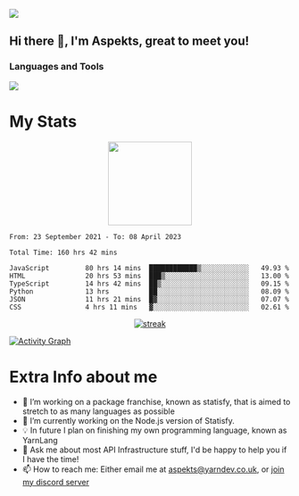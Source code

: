 ![](https://komarev.com/ghpvc/?username=aspekts&color=red)
## Hi there 👋, I'm Aspekts, great to meet you!
### Languages and Tools
<p align="left"> <a href="https://github.com/aspekts"><img src="https://skillicons.dev/icons?i=aws,azure,bash,bootstrap,cpp,cloudflare,css,discord,bots,express,fastapi,gcp,git,heroku,github,v,vim,regex,html,js,jquery,nodejs,linux,md,mysql,redis,mongodb,netlify,nextjs,py,react,sqlite,swift,ts,vscode"> </a> </p>

# My Stats
<p align="center">
<img height="150px" src="https://github-readme-stats.vercel.app/api?username=aspekts&hide_border=true&show_icons=true&count_private=true&theme=gruvbox&bg_color=151515" />
</p>

<!--START_SECTION:waka-->

```text
From: 23 September 2021 - To: 08 April 2023

Total Time: 160 hrs 42 mins

JavaScript         80 hrs 14 mins  ████████████▒░░░░░░░░░░░░   49.93 %
HTML               20 hrs 53 mins  ███▒░░░░░░░░░░░░░░░░░░░░░   13.00 %
TypeScript         14 hrs 42 mins  ██▒░░░░░░░░░░░░░░░░░░░░░░   09.15 %
Python             13 hrs          ██░░░░░░░░░░░░░░░░░░░░░░░   08.09 %
JSON               11 hrs 21 mins  █▓░░░░░░░░░░░░░░░░░░░░░░░   07.07 %
CSS                4 hrs 11 mins   ▓░░░░░░░░░░░░░░░░░░░░░░░░   02.61 %
```

<!--END_SECTION:waka-->
<p align="center">
  <a href="https://github.com/aspekts">      
<img title="stats" alt="streak" src="https://github-readme-streak-stats.herokuapp.com/?user=aspekts&theme=dark&hide_border=true&stroke=f53b3b"/>
</a>
</p>
<a href="https://github.com/aspekts"><img alt="Activity Graph" src="https://activity-graph.herokuapp.com/graph?username=aspekts&bg_color=0D1117&color=eca15b&line=eca15b&point=FFFFFF&hide_border=true" /></a>

# Extra Info about me
- 🌱 I’m working on a package franchise, known as statisfy, that is aimed to stretch to as many languages as possible
- 🔭 I’m currently working on the Node.js version of Statisfy.
- 💡 In future I plan on finishing my own programming language, known as YarnLang
- 💬 Ask me about most API Infrastructure stuff, I'd be happy to help you if I have the time!
- 📫 How to reach me: Either email me at aspekts@yarndev.co.uk, or [join my discord server](https://discord.gg/GxGTHBC)



